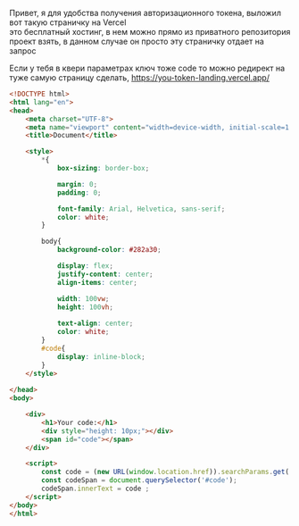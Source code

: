 Привет, я для удобства получения авторизационного токена, выложил вот такую страничку на Vercel  
это бесплатный хостинг, в нем можно прямо из приватного репозитория проект взять, в данном случае он просто эту страничку отдает на запрос

Если у тебя в квери параметрах ключ тоже code то можно редирект на туже самую страницу сделать, https://you-token-landing.vercel.app/
```html
<!DOCTYPE html>
<html lang="en">
<head>
    <meta charset="UTF-8">
    <meta name="viewport" content="width=device-width, initial-scale=1.0">
    <title>Document</title>

    <style>
        *{
            box-sizing: border-box;

            margin: 0;
            padding: 0;

            font-family: Arial, Helvetica, sans-serif;
            color: white;
        }

        body{
            background-color: #282a30;

            display: flex;
            justify-content: center;
            align-items: center;

            width: 100vw;
            height: 100vh;
            
            text-align: center;
            color: white;
        }
        #code{
            display: inline-block;
        }
    </style>
    
</head>
<body>

    <div>
        <h1>Your code:</h1>
        <div style="height: 10px;"></div>
        <span id="code"></span>
    </div>

    <script>
        const code = (new URL(window.location.href)).searchParams.get('code') || "no code detected";
        const codeSpan = document.querySelector('#code');
        codeSpan.innerText = code ;
    </script>
</body>
</html>
```
